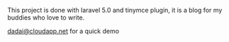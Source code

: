 This project is done with laravel 5.0 and tinymce plugin, it  is a blog for my buddies who love to write.


dadai@cloudapp.net for a quick demo
